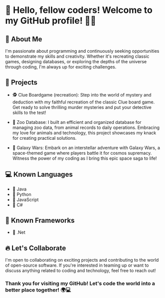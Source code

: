 # 👋 Hello, fellow coders! Welcome to my GitHub profile! 👨‍💻

## 🚀 About Me
I'm passionate about programming and continuously seeking opportunities to demonstrate my skills and creativity. Whether it's recreating classic games, designing databases, or exploring the depths of the universe through coding, I'm always up for exciting challenges.

## 🎯 Projects
- 🕵️ Clue Boardgame (recreation):
Step into the world of mystery and deduction with my faithful recreation of the classic Clue board game. Get ready to solve thrilling murder mysteries and put your detective skills to the test!

- 🦁 Zoo Database:
I built an efficient and organized database for managing zoo data, from animal records to daily operations. Embracing my love for animals and technology, this project showcases my knack for creating practical solutions.

- 🌌 Galaxy Wars:
Embark on an interstellar adventure with Galaxy Wars, a space-themed game where players battle it for cosmos supremacy. Witness the power of my coding as I bring this epic space saga to life!

## 💻 Known Languages
- 🔹 Java
- 🔹 Python
- 🔹 JavaScript
- 🔹 C#

## 🔨 Known Frameworks
- 🔹 .Net

## 🔥 Let's Collaborate
I'm open to collaborating on exciting projects and contributing to the world of open-source software. If you're interested in teaming up or want to discuss anything related to coding and technology, feel free to reach out!

### Thank you for visiting my GitHub! Let's code the world into a better place together! 🌍💻

